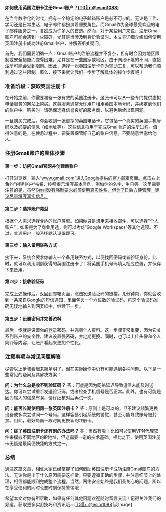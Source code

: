 **如何使用英国注册卡注册Gmail账户？[[TG💪+ @esim1088](https://t.me/s/esim1088)]**

在当今数字化的时代，拥有一个稳定的电子邮箱账户是必不可少的。无论是工作、学习还是日常生活，电子邮件都扮演着重要角色。而Gmail作为全球最受欢迎的电子邮件服务之一，自然成为许多人的首选。然而，对于某些用户来说，注册Gmail账户可能会遇到一些障碍，尤其是当涉及到身份验证时。本文将详细介绍如何使用英国注册卡成功注册Gmail账户，并解答相关疑问。

首先，我们需要明确一点：Gmail账户的注册流程并不复杂，但有时会因为地区限制或安全措施而变得困难。尤其是在一些国家或地区，由于网络环境的不同，直接注册可能会受到限制。因此，选择一张英国注册卡作为辅助工具，可以帮助我们顺利通过这些限制。那么，接下来就让我们一步步了解具体的操作步骤吧！

### 准备阶段：获取英国注册卡

在开始之前，你需要准备一张有效的英国注册卡。这张卡可以从一些专门提供虚拟电话服务的网站上购买。这类服务通常允许用户租用英国本地号码，并绑定到他们的账户中。购买时，请确保选择信誉良好的服务商，以避免后续出现问题。

一旦购买完成后，你会收到一张虚拟的英国电话卡，它包括一个真实的英国手机号码以及必要的信息（如地址等）。这些信息将用于完成Gmail账户的注册过程。值得注意的是，在使用过程中，要妥善保管好自己的账户信息，不要随意泄露给他人。

### 注册Gmail账户的具体步骤

#### 第一步：访问Gmail官网并创建新账户
打开浏览器，输入“www.gmail.com”进入Google提供的官方邮箱页面。点击右上角的“创建账户”按钮，按照提示填写基本信息，例如你的名字、生日等。这里需要注意的是，虽然Gmail没有强制要求必须使用真实姓名，但为了日后方便管理，建议尽量填写真实信息。

#### 第二步：选择账户类型
根据个人需求选择合适的账户类型。如果你只是想用来接收邮件，可以选择“个人账户”；如果是为了商业用途，则可以考虑“Google Workspace”等其他选项。不过，普通用户一般选择默认设置即可。

#### 第三步：输入备用联系方式
接下来，系统会要求你输入一个备用联系方式，以便找回密码或者验证身份。此时，就可以利用刚刚获得的英国注册卡了！将英国手机号码填入相应位置，并保存下来备用。

#### 第四步：接收验证码
完成上述操作后，返回到邮箱页面，点击发送验证码的链接。几分钟内，你就会收到一条来自Google的短信通知，里面包含一个六位数的验证码。将这个验证码准确无误地输入到网页框中，继续下一步。

#### 第五步：设置密码并完善资料
最后一步就是设置你的登录密码，并完善个人资料。这一步骤非常重要，因为它关系到账户的安全性。建议设置强密码，并定期更换。同时，也可以上传头像和个人简介等内容，让账户看起来更加个性化。

### 注意事项与常见问题解答

尽管以上步骤看起来简单明了，但在实际操作中仍有可能遇到各种问题。以下是一些常见的疑问及其解决方案：

**问：为什么总是收不到验证码？**
答：可能是因为网络延迟导致短信未能及时送达。你可以尝试重新发送验证码，或者检查手机信号是否正常。此外，也有可能是因为输入的信息有误，请仔细核对后再试一次。

**问：能否长期使用同一张英国注册卡？**
答：原则上是可以的，但不建议频繁更换设备或多次尝试同一个号码。这样容易引起系统的警觉，甚至可能导致账号被封禁。因此，最好每隔一段时间更换新的注册卡。

**问：除了英国注册卡还有别的办法吗？**
答：当然有啦！比如可以使用VPN代理软件来模拟不同地区的IP地址，但这需要一定的技术基础。相比之下，使用英国注册卡无疑是最简便快捷的方式之一。

### 总结

通过这篇文章，相信大家已经掌握了如何借助英国注册卡成功注册Gmail账户的方法。无论你是出于什么原因需要这样做，只要遵循正确的步骤，并注意细节上的处理，相信都能顺利完成整个流程。当然，网络安全始终是我们最关心的问题，所以在享受便利的同时也要时刻保持警惕哦！

希望本文对你有所帮助，如果有任何其他问题欢迎随时留言交流！记得关注我们的频道，获取更多实用技巧和资讯哦~ [[TG💪+ @esim1088](https://t.me/s/esim1088) ![Image](https://i.postimg.cc/4NQfJmqS/Snipaste-2025-05-13-00-14-12.png)]